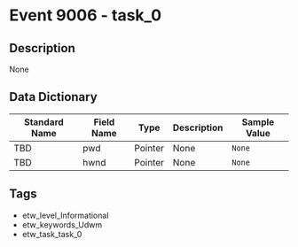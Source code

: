 # Event 9006 - task_0

## Description
None

## Data Dictionary
|Standard Name|Field Name|Type|Description|Sample Value|
|---|---|---|---|---|
|TBD|pwd|Pointer|None|`None`|
|TBD|hwnd|Pointer|None|`None`|

## Tags
* etw_level_Informational
* etw_keywords_Udwm
* etw_task_task_0